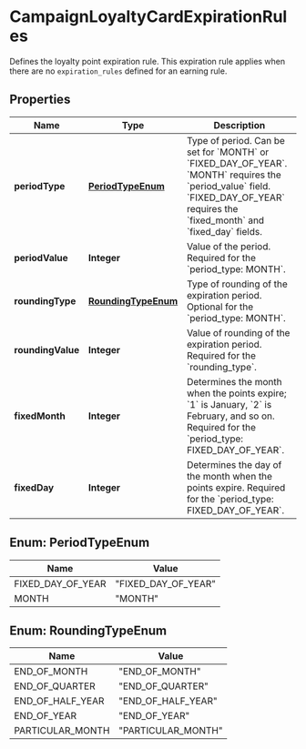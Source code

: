 

# CampaignLoyaltyCardExpirationRules

Defines the loyalty point expiration rule. This expiration rule applies when there are no `expiration_rules` defined for an earning rule.

## Properties

| Name | Type | Description |
|------------ | ------------- | ------------- |
|**periodType** | [**PeriodTypeEnum**](#PeriodTypeEnum) | Type of period. Can be set for &#x60;MONTH&#x60; or &#x60;FIXED_DAY_OF_YEAR&#x60;. &#x60;MONTH&#x60; requires the &#x60;period_value&#x60; field. &#x60;FIXED_DAY_OF_YEAR&#x60; requires the &#x60;fixed_month&#x60; and &#x60;fixed_day&#x60; fields. |
|**periodValue** | **Integer** | Value of the period. Required for the &#x60;period_type: MONTH&#x60;. |
|**roundingType** | [**RoundingTypeEnum**](#RoundingTypeEnum) | Type of rounding of the expiration period. Optional for the &#x60;period_type: MONTH&#x60;. |
|**roundingValue** | **Integer** | Value of rounding of the expiration period. Required for the &#x60;rounding_type&#x60;. |
|**fixedMonth** | **Integer** | Determines the month when the points expire; &#x60;1&#x60; is January, &#x60;2&#x60; is February, and so on. Required for the &#x60;period_type: FIXED_DAY_OF_YEAR&#x60;. |
|**fixedDay** | **Integer** | Determines the day of the month when the points expire. Required for the &#x60;period_type: FIXED_DAY_OF_YEAR&#x60;. |



## Enum: PeriodTypeEnum

| Name | Value |
|---- | -----|
| FIXED_DAY_OF_YEAR | &quot;FIXED_DAY_OF_YEAR&quot; |
| MONTH | &quot;MONTH&quot; |



## Enum: RoundingTypeEnum

| Name | Value |
|---- | -----|
| END_OF_MONTH | &quot;END_OF_MONTH&quot; |
| END_OF_QUARTER | &quot;END_OF_QUARTER&quot; |
| END_OF_HALF_YEAR | &quot;END_OF_HALF_YEAR&quot; |
| END_OF_YEAR | &quot;END_OF_YEAR&quot; |
| PARTICULAR_MONTH | &quot;PARTICULAR_MONTH&quot; |



